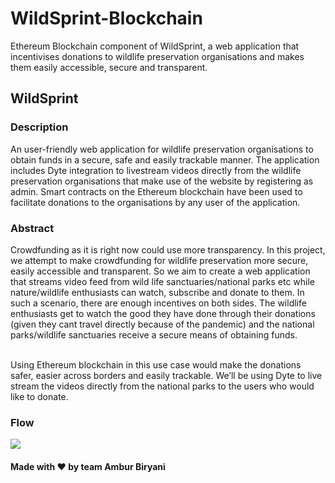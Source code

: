 # WildSprint-Blockchain
Ethereum Blockchain component of WildSprint, a web application that incentivises donations to wildlife preservation organisations and makes them easily accessible, secure and transparent.

## WildSprint

### Description
An user-friendly web application for wildlife preservation organisations to obtain funds in a secure, safe and easily trackable manner. The application includes Dyte integration to livestream videos directly from the wildlife preservation organisations that make use of the website by registering as admin. Smart contracts on the Ethereum blockchain have been used to facilitate donations to the organisations by any user of the application.

### Abstract
Crowdfunding as it is right now could use more transparency. In this project, we attempt to make crowdfunding for wildlife preservation more secure, easily accessible and transparent. So we aim to create a web application that streams video feed from wild life sanctuaries/national parks etc while nature/wildlife enthusiasts can watch, subscribe and donate to them. In such a scenario, there are enough incentives on both sides. The wildlife enthusiasts get to watch the good they have done through their donations (given they cant travel directly because of the pandemic) and the national parks/wildlife sanctuaries receive a secure means of obtaining funds. </br></br>

Using Ethereum blockchain in this use case would make the donations safer, easier across borders and easily trackable. We’ll be using Dyte to live stream the videos directly from the national parks to the users who would like to donate.

### Flow

![](./assets/flow.png)

#### Made with ❤ by team Ambur Biryani
